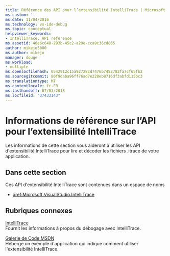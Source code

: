 ```yaml
---
title: Référence des API pour l’extensibilité IntelliTrace | Microsoft Docs
ms.custom: ''
ms.date: 11/04/2016
ms.technology: vs-ide-debug
ms.topic: conceptual
helpviewer_keywords:
- IntelliTrace, API reference
ms.assetid: 46e6c648-293b-45c2-a29e-cca9c36cd865
author: mikejo5000
ms.author: mikejo
manager: douge
ms.workload:
- multiple
ms.openlocfilehash: 0542912c15a92728cd7476b7482782fa7cf65fb2
ms.sourcegitcommit: 80f9daba96ff76ad7e228eb8716df3abfd115bc3
ms.translationtype: MT
ms.contentlocale: fr-FR
ms.lasthandoff: 07/03/2018
ms.locfileid: "37433143"
---
```

# <a name="api-reference-for-intellitrace-extensibility"></a>Informations de référence sur l’API pour l’extensibilité IntelliTrace
Les informations de cette section vous aideront à utiliser les API d'extensibilité IntelliTrace pour lire et décoder les fichiers .itrace de votre application.  
  
## <a name="in-this-section"></a>Dans cette section  
 Ces API d'extensibilité IntelliTrace sont contenues dans un espace de noms  
  
-   <xref:Microsoft.VisualStudio.IntelliTrace>  
  
## <a name="related-sections"></a>Rubriques connexes  
 [IntelliTrace](../debugger/intellitrace.md)  
 Fournit les informations à propos du débogage avec IntelliTrace.  
  
 [Galerie de Code MSDN](https://code.msdn.microsoft.com/)  
 Héberge un exemple d'application qui indique comment utiliser l'extensibilité IntelliTrace.